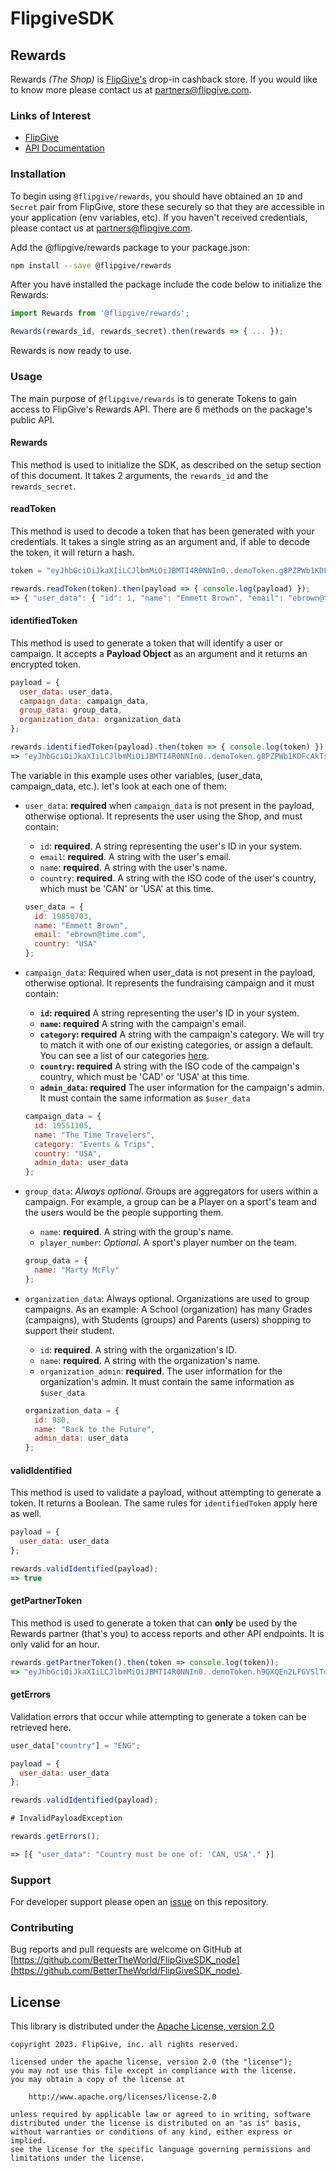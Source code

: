 # FlipgiveSDK

## Rewards

Rewards _(The Shop)_ is [FlipGive's](https://www.flipgive.com) drop-in cashback store. If you would like to know more please contact us at partners@flipgive.com.

### Links of Interest

- [FlipGive](https://www.flipgive.com)
- [API Documentation](https://docs.flipgive.com)

### Installation

To begin using `@flipgive/rewards`, you should have obtained an `ID` and `Secret` pair from FlipGive, store these securely so that they are accessible in your application (env variables, etc). If you haven't received credentials, please contact us at partners@flipgive.com.

Add the @flipgive/rewards package to your package.json:

```bash
npm install --save @flipgive/rewards
```

After you have installed the package include the code below to initialize the Rewards:

```javascript
import Rewards from '@flipgive/rewards';

Rewards(rewards_id, rewards_secret).then(rewards => { ... });
```

Rewards is now ready to use.

### Usage

The main purpose of `@flipgive/rewards` is to generate Tokens to gain access to FlipGive's Rewards API. There are 6 methods on the package's public API.

#### Rewards
This method is used to initialize the SDK, as described on the setup section of this document. It takes 2 arguments, the `rewards_id` and the `rewards_secret`.

#### readToken
This method is used to decode a token that has been generated with your credentials. It takes a single string as an argument and, if able to decode the token, it will return a hash.

```javascript
token = "eyJhbGciOiJkaXIiLCJlbmMiOiJBMTI4R0NNIn0..demoToken.g8PZPWb1KDFcAkTsufZq0w@A2DE537C";

rewards.readToken(token).then(payload => { console.log(payload) });
=> { "user_data": { "id": 1, "name": "Emmett Brown", "email": "ebrown@time.ca", "country": "USA" } }
```

#### identifiedToken
This method is used to generate a token that will identify a user or campaign. It accepts a **Payload Object** as an argument and it returns an encrypted token.

```javascript
payload = {
  user_data: user_data,
  campaign_data: campaign_data,
  group_data: group_data,
  organization_data: organization_data
};

rewards.identifiedToken(payload).then(token => { console.log(token) });
=> "eyJhbGciOiJkaXIiLCJlbmMiOiJBMTI4R0NNIn0..demoToken.g8PZPWb1KDFcAkTsufZq0w@A2DE537C"
```

The variable in this example uses other variables, (user_data, campaign_data, etc.). let's look at each one of them:

- `user_data`: **required** when `campaign_data` is not present in the payload, otherwise optional. It represents the user using the Shop, and must contain:
  - `id`: **required**. A string representing the user's ID in your system.
  - `email`: **required**. A string with the user's email.
  - `name`: **required**. A string with the user's name.
  - `country`: **required**. A string with the ISO code of the user's country, which must be 'CAN' or 'USA' at this time.

  ```javascript
  user_data = {
    id: 19850703,
    name: "Emmett Brown",
    email: "ebrown@time.com",
    country: "USA"
  };
  ```

- `campaign_data`: Required when user_data is not present in the payload, otherwise optional. It represents the fundraising campaign and it must contain:

  - **`id`: required** A string representing the user's ID in your system.
  - **`name`: required** A string  with the campaign's email.
  - **`category`: required** A string  with the campaign's category. We will try to match it with one of our existing categories, or assign a default. You can see a list of our categories [here](https://github.com/BetterTheWorld/FlipGiveSDK_PHP/blob/main/categories.txt).
  - **`country`: required** A string  with the ISO code of the campaign's country, which must be 'CAD' or 'USA' at this time.
  - **`admin_data`: required** The user information for the campaign's admin. It must contain the same information as `$user_data`

  ```javascript
  campaign_data = {
    id: 19551105,
    name: "The Time Travelers",
    category: "Events & Trips",
    country: "USA",
    admin_data: user_data
  };
  ```

- `group_data`: *Always optional*. Groups are aggregators for users within a campaign. For example, a group can be a Player on a sport's team and the users would be the people supporting them.
  - `name`: **required**. A string with the group's name.
  - `player_number`: *Optional*. A sport's player number on the team.

  ```javascript
  group_data = {
    name: "Marty McFly"
  };
  ```

- `organization_data`: Always optional. Organizations are used to group campaigns. As an example: A School (organization) has many Grades (campaigns), with Students (groups) and Parents (users) shopping to support their student.
  - `id`: **required**. A string with the organization's ID.
  - `name`: **required**. A string with the organization's name.
  - `organization_admin`: **required**. The user information for the organization's admin. It must contain the same information as `$user_data`

  ```javascript
  organization_data = {
    id: 980,
    name: "Back to the Future",
    admin_data: user_data
  };
  ```

#### validIdentified
This method is used to validate a payload, without attempting to generate a token. It returns a Boolean. The same rules for `identifiedToken` apply here as well.

```javascript
payload = {
  user_data: user_data
};

rewards.validIdentified(payload);
=> true
```

#### getPartnerToken
This method is used to generate a token that can **only** be used by the Rewards partner (that's you) to access reports and other API endpoints. It is only valid for an hour.

```javascript
rewards.getPartnerToken().then(token => console.log(token));
=> "eyJhbGciOiJkaXIiLCJlbmMiOiJBMTI4R0NNIn0..demoToken.h9QXQEn2LFGVSlTdiGXW1e@A2DE537C"
```

#### getErrors
Validation errors that occur while attempting to generate a token can be retrieved here.

```javascript
user_data["country"] = "ENG";

payload = {
  user_data: user_data
};

rewards.validIdentified(payload);

# InvalidPayloadException

rewards.getErrors();

=> [{ "user_data": "Country must be one of: 'CAN, USA'." }]
```

### Support

For developer support please open an [issue](https://github.com/BetterTheWorld/FlipGiveSDK_node/issues) on this repository.

### Contributing

Bug reports and pull requests are welcome on GitHub at [https://github.com/BetterTheWorld/FlipGiveSDK_node](https://github.com/BetterTheWorld/FlipGiveSDK_node).

## License

This library is distributed under the
[Apache License, version 2.0](http://www.apache.org/licenses/LICENSE-2.0.html)

```no-highlight
copyright 2023. FlipGive, inc. all rights reserved.

licensed under the apache license, version 2.0 (the "license");
you may not use this file except in compliance with the license.
you may obtain a copy of the license at

    http://www.apache.org/licenses/license-2.0

unless required by applicable law or agreed to in writing, software
distributed under the license is distributed on an "as is" basis,
without warranties or conditions of any kind, either express or implied.
see the license for the specific language governing permissions and
limitations under the license.
```
